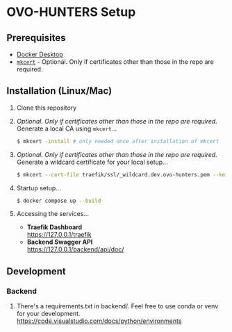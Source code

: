 # OVO-HUNTERS Setup

## Prerequisites
- [Docker Desktop](https://www.docker.com/products/docker-desktop/)
- [`mkcert`](https://github.com/FiloSottile/mkcert) - Optional. Only if certificates other than those in the repo are required. 

## Installation (Linux/Mac)
1. Clone this repository

2. *Optional. Only if certificates other than those in the repo are required.*<br>Generate a local CA using `mkcert`...

    ```bash
    $ mkcert -install # only needed once after installation of mkcert
    ```

3. *Optional. Only if certificates other than those in the repo are required.*<br>Generate a wildcard certificate for your local setup...

    ```bash
    $ mkcert --cert-file traefik/ssl/_wildcard.dev.ovo-hunters.pem --key-file traefik/ssl/_wildcard.dev.ovo-hunters-key.pem '*.dev.ovo-hunters'
    ```


5. Startup setup...
    ```bash
    $ docker compose up --build
    ```

6. Accessing the services...
    - **Traefik Dashboard** <br> https://127.0.0.1/traefik
    - **Backend Swagger API** <br> https://127.0.0.1/backend/api/doc/



## Development

### Backend
1. There's a requirements.txt in backend/. Feel free to use conda or venv for your development.<br>https://code.visualstudio.com/docs/python/environments